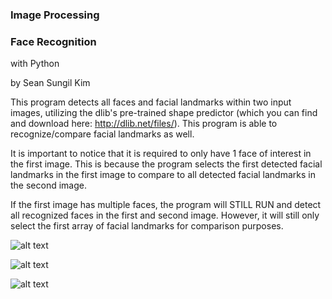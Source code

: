 ### Image Processing
### Face Recognition
with Python

by Sean Sungil Kim



This program detects all faces and facial landmarks within two input images, utilizing the dlib's pre-trained shape predictor (which you can find and download here: http://dlib.net/files/). This program is able to recognize/compare facial landmarks as well.

It is important to notice that it is required to only have 1 face of interest in the first image. This is because the program selects the first detected facial landmarks in the first image to compare to all detected facial landmarks in the second image.

If the first image has multiple faces, the program will STILL RUN and detect all recognized faces in the first and second image. However, it will still only select the first array of facial landmarks for comparison purposes.

![alt text](https://github.com/kimx3314/Face-Recognition-without-complex-model-building-/blob/master/README_Support_Image1.png)

![alt text](https://github.com/kimx3314/Face-Recognition-without-complex-model-building-/blob/master/README_Support_Image2.png)

![alt text](https://github.com/kimx3314/Face-Recognition-without-complex-model-building-/blob/master/README_Support_Image3.png)
